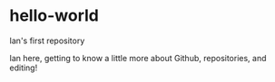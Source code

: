 # hello-world
Ian's first repository

Ian here, getting to know a little more about Github, repositories, and editing!
